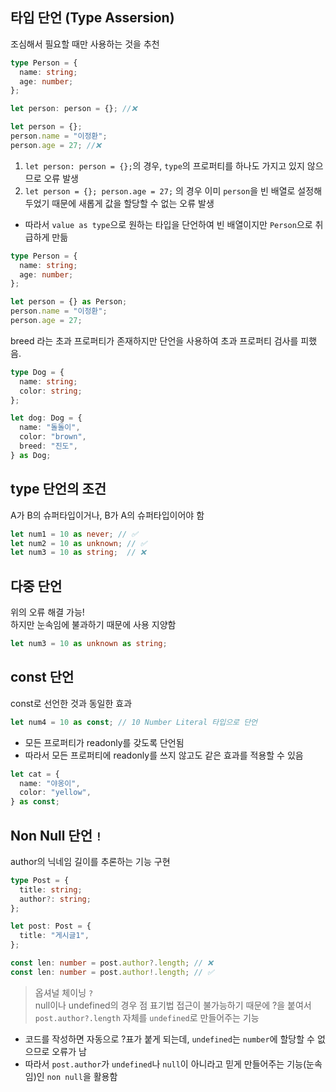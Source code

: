 ## 타입 단언 (Type Assersion)
조심해서 필요할 때만 사용하는 것을 추천

```ts
type Person = {
  name: string;
  age: number;
};

let person: person = {}; //❌

let person = {};
person.name = "이정환";
person.age = 27; //❌
```
1. `let person: person = {};`의 경우, `type`의 프로퍼티를 하나도 가지고 있지 않으므로 오류 발생
2. `let person = {}; person.age = 27;` 의 경우 이미 `person`을 빈 배열로 설정해 두었기 때문에 새롭게 값을 할당할 수 없는 오류 발생
- 따라서 `value as type`으로 원하는 타입을 단언하여 빈 배열이지만 `Person`으로 취급하게 만듦
```ts
type Person = {
  name: string;
  age: number;
};

let person = {} as Person;
person.name = "이정환";
person.age = 27;
```

breed 라는 초과 프로퍼티가 존재하지만 단언을 사용하여 초과 프로퍼티 검사를 피했음.
```ts
type Dog = {
  name: string;
  color: string;
};

let dog: Dog = {
  name: "돌돌이",
  color: "brown",
  breed: "진도",
} as Dog;
```

## type 단언의 조건
A가 B의 슈퍼타입이거나, B가 A의 슈퍼타입이어야 함

```ts
let num1 = 10 as never; // ✅
let num2 = 10 as unknown; // ✅
let num3 = 10 as string;  // ❌
```

## 다중 단언
위의 오류 해결 가능! <br>
하지만 눈속임에 불과하기 때문에 사용 지양함
```ts
let num3 = 10 as unknown as string;
```


## const 단언
const로 선언한 것과 동일한 효과
```ts
let num4 = 10 as const; // 10 Number Literal 타입으로 단언
```

- 모든 프로퍼티가 readonly를 갖도록 단언됨
- 따라서 모든 프로퍼티에 readonly를 쓰지 않고도 같은 효과를 적용할 수 있음
```ts
let cat = {
  name: "야옹이",
  color: "yellow",
} as const;

```

## Non Null 단언 `!`
author의 닉네임 길이를 추론하는 기능 구현
```ts
type Post = {
  title: string;
  author?: string;
};

let post: Post = {
  title: "게시글1",
};

const len: number = post.author?.length; // ❌
const len: number = post.author!.length; // ✅
```

> 옵셔널 체이닝 `?` <br>
null이나 undefined의 경우 점 표기법 접근이 불가능하기 때문에 ?을 붙여서 `post.author?.length` 자체를 `undefined`로 만들어주는 기능

- 코드를 작성하면 자동으로 ?표가 붙게 되는데, `undefined`는 `number`에 할당할 수 없으므로 오류가 남
- 따라서 `post.author`가 `undefined`나 `null`이 아니라고 믿게 만들어주는 기능(눈속임)인 `non null`을 활용함

